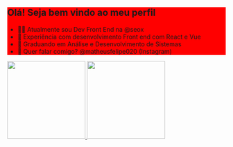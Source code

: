 <section style="background: red;">
  <h2>Olá! Seja bem vindo ao meu perfil</h2>

  <ul>
    <li>👨‍💻 Atualmente sou Dev Front End na @seox</li>
    <li>🚀 Experiência com desenvolvimento Front end com React e Vue</li>
    <li>🎯 Graduando em Análise e Desenvolvimento de Sistemas</li>
    <li>📌 Quer falar comigo? @matheusfelipe020 (Instagram)</li>
  </ul>
  
</section>

<div>
  <a href="https://github.com/mafiuss99">
  <img height="180em" src="https://github-readme-stats.vercel.app/api/top-langs/?username=mafiuss99&layout=compact&langs_count=7&theme=dracula"/>
  <img height="180em" src="https://github-readme-stats.vercel.app/api?username=mafiuss99&show_icons=true&theme=dracula&include_all_commits=true&count_private=true"/>
</div>
